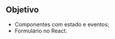 ## Objetivo

<ul>
  <li>Componentes com estado e eventos;</li>
  <li>Formulário no React.</li>
</ul>
